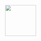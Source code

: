 <img src="https://github.com/user-attachments/assets/c24a49ea-6203-4b05-84f0-d3f60995fd12" width="100" height="100">
